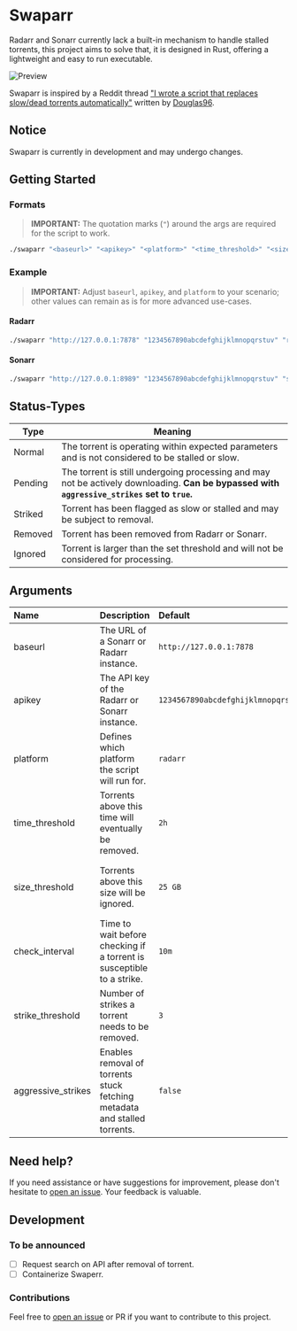 # Swaparr

Radarr and Sonarr currently lack a built-in mechanism to handle stalled torrents, this project aims to solve that, it is designed in Rust, offering a lightweight and easy to run executable.

![Preview](https://i.imgur.com/clSL0YN.png?s=128)

Swaparr is inspired by a Reddit thread ["I wrote a script that replaces slow/dead torrents automatically"](https://www.reddit.com/r/radarr/comments/101q31k/i_wrote_a_script_that_replaces_slowdead_torrents/) written by [Douglas96](https://www.reddit.com/user/Douglas96/).



## Notice

Swaparr is currently in development and may undergo changes.



## Getting Started

### Formats

> **IMPORTANT:** The quotation marks (`"`) around the args are required for the script to work.

```sh
./swaparr "<baseurl>" "<apikey>" "<platform>" "<time_threshold>" "<size_threshold>" "<check_interval>" "<strike_threshold>" "<aggressive_strikes>"
```



### Example

> **IMPORTANT:** Adjust `baseurl`, `apikey`, and `platform` to your scenario; other values can remain as is for more advanced use-cases.

#### Radarr
```sh
./swaparr "http://127.0.0.1:7878" "1234567890abcdefghijklmnopqrstuv" "radarr" "2h" "25 GB" "10m" "3" "false"
```

#### Sonarr
```sh
./swaparr "http://127.0.0.1:8989" "1234567890abcdefghijklmnopqrstuv" "sonarr" "2h" "25 GB" "10m" "3" "false"
```



## Status-Types

| Type    | Meaning                                                                                           |
|---------|--------------------------------------------------------------------------------------------------|
| Normal  | The torrent is operating within expected parameters and is not considered to be stalled or slow. |
| Pending | The torrent is still undergoing processing and may not be actively downloading. **Can be bypassed with `aggressive_strikes` set to `true`.** |
| Striked | Torrent has been flagged as slow or stalled and may be subject to removal.                        |
| Removed | Torrent has been removed from Radarr or Sonarr.                                                   |
| Ignored | Torrent is larger than the set threshold and will not be considered for processing.              |



## Arguments

| Name             | Description                                                      | Default         | Expects      | Notes                              |
|:-----------------|:-----------------------------------------------------------------|:----------------|:-------------|:------------------------------------|
| baseurl          | The URL of a Sonarr or Radarr instance.                          | `http://127.0.0.1:7878`  | IP or FQDN   |                                    |
| apikey           | The API key of the Radarr or Sonarr instance.                    | `1234567890abcdefghijklmnopqrstuv` | string of 32 | Can be found at Settings > General > API Key |
| platform         | Defines which platform the script will run for.                  | `radarr`          | `"radarr"` or `"sonarr"` | **Has to be exact!**              |
| time_threshold   | Torrents above this time will eventually be removed.             | `2h`                | 3d, 6h, 30m, etc.. | [Supported human-like time formats](https://docs.rs/ms-converter/latest/ms_converter/#supported-time-strings) |
| size_threshold   | Torrents above this size will be ignored.                        | `25 GB`              | 1024 MB, 1 GiB, 10240 KB | [Supported human-like size formats](https://docs.rs/bytesize/latest/bytesize/#constants) |
| check_interval  | Time to wait before checking if a torrent is susceptible to a strike. | `10m`               | 3d, 6h, 30m, etc.. | [Supported human-like time formats](https://docs.rs/ms-converter/latest/ms_converter/#supported-time-strings) |
| strike_threshold| Number of strikes a torrent needs to be removed.                 | `3`                     | int-range    |                                    |
| aggressive_strikes| Enables removal of torrents stuck fetching metadata and stalled torrents. | `false`            | Boolean      |                                    |



## Need help?

If you need assistance or have suggestions for improvement, please don't hesitate to [open an issue](https://github.com/ThijmenGThN/swaparr/issues). Your feedback is valuable.



## Development

### To be announced

- [ ] Request search on API after removal of torrent.
- [ ] Containerize Swaperr.

### Contributions

Feel free to [open an issue](https://github.com/ThijmenGThN/swaparr/issues) or PR if you want to contribute to this project.